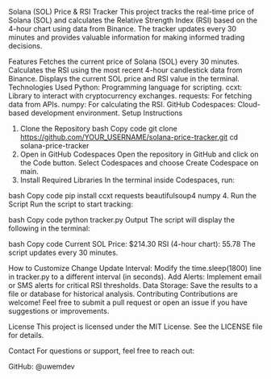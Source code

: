 Solana (SOL) Price & RSI Tracker
This project tracks the real-time price of Solana (SOL) and calculates the Relative Strength Index (RSI) based on the 4-hour chart using data from Binance. The tracker updates every 30 minutes and provides valuable information for making informed trading decisions.

Features
Fetches the current price of Solana (SOL) every 30 minutes.
Calculates the RSI using the most recent 4-hour candlestick data from Binance.
Displays the current SOL price and RSI value in the terminal.
Technologies Used
Python: Programming language for scripting.
ccxt: Library to interact with cryptocurrency exchanges.
requests: For fetching data from APIs.
numpy: For calculating the RSI.
GitHub Codespaces: Cloud-based development environment.
Setup Instructions
1. Clone the Repository
bash
Copy code
git clone https://github.com/YOUR_USERNAME/solana-price-tracker.git
cd solana-price-tracker
2. Open in GitHub Codespaces
Open the repository in GitHub and click on the Code button.
Select Codespaces and choose Create Codespace on main.
3. Install Required Libraries
In the terminal inside Codespaces, run:

bash
Copy code
pip install ccxt requests beautifulsoup4 numpy
4. Run the Script
Run the script to start tracking:

bash
Copy code
python tracker.py
Output
The script will display the following in the terminal:

bash
Copy code
Current SOL Price: $214.30
RSI (4-hour chart): 55.78
The script updates every 30 minutes.

How to Customize
Change Update Interval: Modify the time.sleep(1800) line in tracker.py to a different interval (in seconds).
Add Alerts: Implement email or SMS alerts for critical RSI thresholds.
Data Storage: Save the results to a file or database for historical analysis.
Contributing
Contributions are welcome! Feel free to submit a pull request or open an issue if you have suggestions or improvements.

License
This project is licensed under the MIT License. See the LICENSE file for details.

Contact
For questions or support, feel free to reach out:

GitHub: @uwemdev
